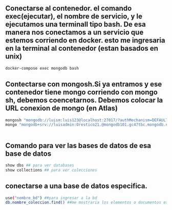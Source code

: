 ## Conectarse al contenedor. el comando exec(ejecutar), el nombre de servicio, y le ejecutamos una terminall tipo bash. De esa manera nos conectamos a un servicio que estemos corriendo en docker. esto me ingresaria en la terminal al contenedor (estan basados en unix)

``` sh
docker-compose exec mongodb bash
```

## Contectarse con mongosh.Si ya entramos y ese contenedor tiene mongo corriendo con mongo sh, debemos coencetarnos. Debemos colocar la URL conexion de mongo (en Atlas)

```sh
mongosh "mongodb://luism:luis123@localhost:27017/?authMechanism=DEFAULT&tls=false" ## local mongo compass
mongo "mongodb+srv://luisadmin:Orestico21.@mongodb101.gc47tbc.mongodb.net/test" ## en la nube mongo atlas
 
```

## Comando para ver las bases de datos de esa base de datos

```sh
show dbs ## para ver databases
show collections ## para ver colecciones
```

## conectarse a una base de datos especifica.

```sh
use("nombre_bd") ##para ingresar a la bd
db.nombre_coleccion.find() ##me mostraria los elementos o documentos existentes en una coleccion
```
 
